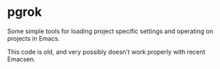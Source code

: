 # pgrok

Some simple tools for loading project specific settings and operating on projects in Emacs.

This code is old, and very possibly doesn't work properly with recent Emacsen.
